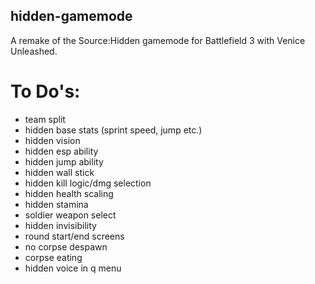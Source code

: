 ## hidden-gamemode
A remake of the Source:Hidden gamemode for Battlefield 3 with Venice Unleashed.
# To Do's:
- team split
- hidden base stats (sprint speed, jump etc.)
- hidden vision
- hidden esp ability
- hidden jump ability
- hidden wall stick
- hidden kill logic/dmg selection
- hidden health scaling
- hidden stamina
- soldier weapon select
- hidden invisibility
- round start/end screens
- no corpse despawn
- corpse eating
- hidden voice in q menu

